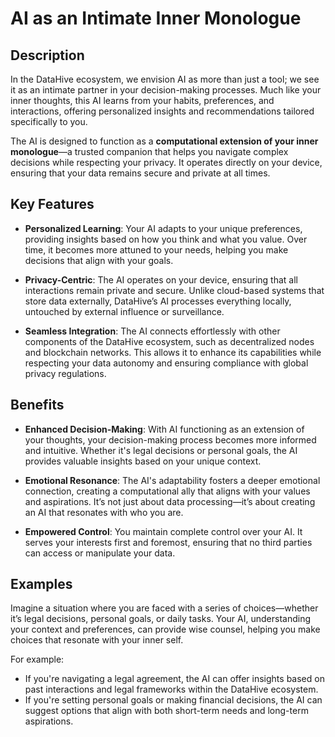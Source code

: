 # AI as an Intimate Inner Monologue

## Description

In the DataHive ecosystem, we envision AI as more than just a tool; we see it as an intimate partner in your decision-making processes. Much like your inner thoughts, this AI learns from your habits, preferences, and interactions, offering personalized insights and recommendations tailored specifically to you.

The AI is designed to function as a **computational extension of your inner monologue**—a trusted companion that helps you navigate complex decisions while respecting your privacy. It operates directly on your device, ensuring that your data remains secure and private at all times.

## Key Features

- **Personalized Learning**: Your AI adapts to your unique preferences, providing insights based on how you think and what you value. Over time, it becomes more attuned to your needs, helping you make decisions that align with your goals.
  
- **Privacy-Centric**: The AI operates on your device, ensuring that all interactions remain private and secure. Unlike cloud-based systems that store data externally, DataHive’s AI processes everything locally, untouched by external influence or surveillance.

- **Seamless Integration**: The AI connects effortlessly with other components of the DataHive ecosystem, such as decentralized nodes and blockchain networks. This allows it to enhance its capabilities while respecting your data autonomy and ensuring compliance with global privacy regulations.

## Benefits

- **Enhanced Decision-Making**: With AI functioning as an extension of your thoughts, your decision-making process becomes more informed and intuitive. Whether it's legal decisions or personal goals, the AI provides valuable insights based on your unique context.
  
- **Emotional Resonance**: The AI's adaptability fosters a deeper emotional connection, creating a computational ally that aligns with your values and aspirations. It’s not just about data processing—it’s about creating an AI that resonates with who you are.

- **Empowered Control**: You maintain complete control over your AI. It serves your interests first and foremost, ensuring that no third parties can access or manipulate your data.

## Examples

Imagine a situation where you are faced with a series of choices—whether it’s legal decisions, personal goals, or daily tasks. Your AI, understanding your context and preferences, can provide wise counsel, helping you make choices that resonate with your inner self.

For example:
- If you're navigating a legal agreement, the AI can offer insights based on past interactions and legal frameworks within the DataHive ecosystem.
- If you're setting personal goals or making financial decisions, the AI can suggest options that align with both short-term needs and long-term aspirations.
